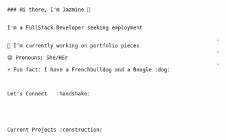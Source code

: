                                                                               ### Hi there, I'm Jazmine 👋

                                                                        I'm a FullStack Developer seeking employment

                                                                        - 🔭 I’m currently working on portfolio pieces
                                                                        - 😄 Pronouns: She/HEr
                                                                        - ⚡ Fun fact: I have a Frenchbulldog and a Beagle :dog:


                                                                            Let's Connect 	:handshake:




                                                                            Current Projects :construction:
